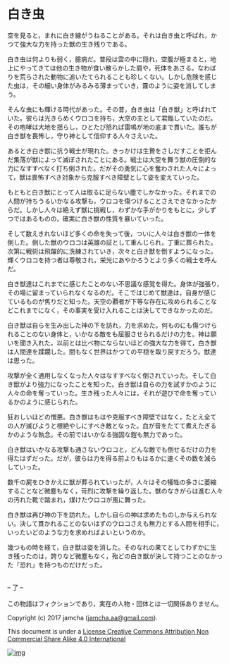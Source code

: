 # 白き虫

空を見ると，まれに白き線がうねることがある。それは白き虫と呼ばれ，か  
つて強大な力を持った獣の生き残りである。  

白き虫は何よりも弱く，臆病だ。普段は雲の中に隠れ，空腹が極まると，地  
上にやってきては他の生き物が食い散らかした屑や，死体をあさる。なわば  
りを荒らされた動物に追いたてられることも珍しくない。しかし危険を感じ  
た虫は，その細い身体がみるみる薄まっていき，霧のように姿を消してしま  
う。  

そんな虫にも輝ける時代があった。その昔，白き虫は「白き獣」と呼ばれて  
いた。彼らは光きらめくウロコを持ち，大空の主として君臨していたのだ。  
その咆哮は大地を揺らし，ひとたび怒れば雷鳴が地の底まで貫いた。誰もが  
白き獣を畏怖し，守り神として信仰する人々さえいた。  

あるとき白き獣に抗う戦士が現れた。きっかけは生贄をさしだすことを拒ん  
だ集落が獣によって滅ぼされたことにある。戦士は大空を舞う獣の圧倒的な  
力になすすべなく打ち倒された。だがその勇気に心を奮わされた人々によっ  
て，獣は畏怖すべき対象から克服すべき障壁として姿を変えていった。  

もともと白き獣にとって人は取るに足らない塵でしかなかった。それまでの  
人間が持ちうるいかなる攻撃も，ウロコを傷つけることさえできなかったか  
らだ。しかし人々は絶えず獣に挑戦し，わずかな手がかりをもとに，少しず  
つではあるものの，確実に白き獣の性質を暴いていった。  

そして数えきれないほど多くの命を失って後，ついに人々は白き獣の一体を  
倒した。倒した獣のウロコは英雄の証として重んじられ，丁重に葬られた。  
次第に戦術は飛躍的に洗練されていき，次々と白き獣を倒すようになった。  
輝くウロコを持つ者は尊敬され，栄光にあやかろうとより多くの戦士を呼ん  
だ。  

白き獣達はこれまでに感じたことのない不思議な感覚を得た。身体が強張り，  
その場に留まっていられなくなるのだ。そこではじめて獣達は，自身が感じ  
ているものが焦りだと知った。天空の覇者が下等な存在に攻められることな  
どこれまでになく，その事実を受け入れることは決してできなかったのだ。  

白き獣は自らを生み出した神の下を訪れ，力を求めた。何ものにも傷つけら  
れることのない身体と，いかなる敵をも屈服させられるだけの力を。神は願  
いを聞き入れた。以前とは比べ物にならないほどの強大な力を得て，白き獣  
は人間達を蹂躙した。間もなく世界はかつての平穏を取り戻すだろう。獣達  
は思った。  

攻撃が全く通用しなくなった人々はなすすべなく倒されていった。そして白  
き獣がより強力になったことを知った。白き獣は自らの力を試すかのように  
人々の命を奪っていった。生き残った人々には，それが遊びで命を奪ってい  
るかのように感じられた。  

狂おしいほどの憎悪。白き獣はもはや克服すべき障壁ではなく，たとえ全て  
の人が滅びようと根絶やしにすべき敵となった。血が音をたてて煮えたぎる  
かのような執念。その前ではいかなる強固な鎧も無力であった。  

白き獣はいかなる攻撃も通さないウロコと，どんな敵でも倒せるだけの力を  
得たはずだった。だが，彼らは力を得る前よりもはるかに速くその数を減ら  
していった。  

数千の屍をひきかえに獣が葬られていったが，人々はその犠牲の多さに萎縮  
することなど微塵もなく，苛烈に攻撃を繰り返した。獣のなきがらは進む人々  
の汚れた靴で踏まれ，煤けたウロコが風に舞った。  

白き獣は再び神の下を訪れた。しかし自らの神は求めたものしか与えられな  
い。決して貫かれることのないはずのウロコさえも無力とする人間を相手に，  
いったいどのような力を求めればよいというのか。  

幾つもの時を経て，白き獣は姿を消した。そのなれの果てとしてわずかに生  
き残ったのは，誇りなど微塵もなく，殆どの白き獣が決して持つことのなかっ  
た「恐れ」を持つものだけだった。  

<br>  
&#x2013; 了 &#x2013;  

<br>  
<br>  
この物語はフィクションであり，実在の人物・団体とは一切関係ありません。  

Copyright (c) 2017 jamcha (jamcha.aa@gmail.com).  

This document is under a [License Creative Commons Attribution Non Commercial Share Alike 4.0 International](http://creativecommons.org/licenses/by-nc-sa/4.0/deed)  

[![img](http://i.creativecommons.org/l/by-nc-sa/3.0/80x15.png)](http://creativecommons.org/licenses/by-nc-sa/4.0/deed)